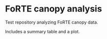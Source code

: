 # FoRTE canopy analysis

Test repository analyzing FoRTE canopy data.

Includes a summary table and a plot.
